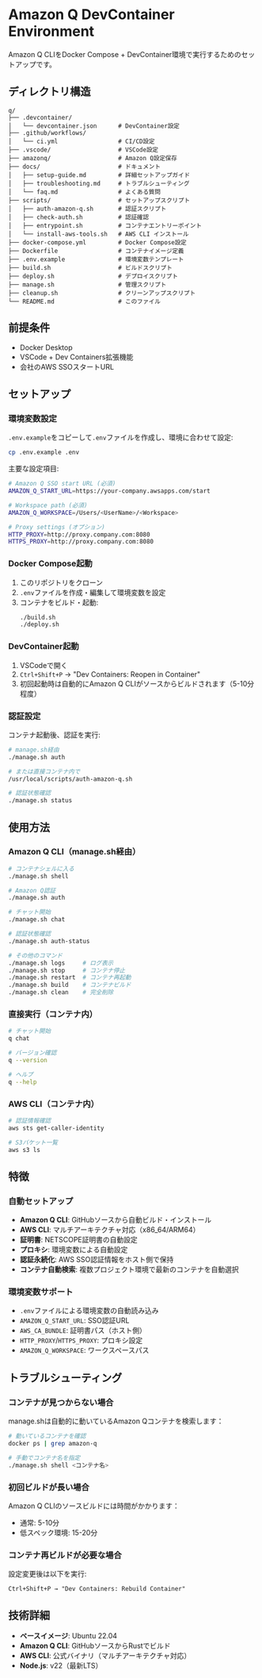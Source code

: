 # Amazon Q DevContainer Environment

Amazon Q CLIをDocker Compose + DevContainer環境で実行するためのセットアップです。

## ディレクトリ構造

```
q/
├── .devcontainer/
│   └── devcontainer.json      # DevContainer設定
├── .github/workflows/
│   └── ci.yml                 # CI/CD設定
├── .vscode/                   # VSCode設定
├── amazonq/                   # Amazon Q設定保存
├── docs/                      # ドキュメント
│   ├── setup-guide.md         # 詳細セットアップガイド
│   ├── troubleshooting.md     # トラブルシューティング
│   └── faq.md                 # よくある質問
├── scripts/                   # セットアップスクリプト
│   ├── auth-amazon-q.sh       # 認証スクリプト
│   ├── check-auth.sh          # 認証確認
│   ├── entrypoint.sh          # コンテナエントリーポイント
│   └── install-aws-tools.sh   # AWS CLI インストール
├── docker-compose.yml         # Docker Compose設定
├── Dockerfile                 # コンテナイメージ定義
├── .env.example               # 環境変数テンプレート
├── build.sh                   # ビルドスクリプト
├── deploy.sh                  # デプロイスクリプト
├── manage.sh                  # 管理スクリプト
├── cleanup.sh                 # クリーンアップスクリプト
└── README.md                  # このファイル
```

## 前提条件

- Docker Desktop
- VSCode + Dev Containers拡張機能
- 会社のAWS SSOスタートURL

## セットアップ

### 環境変数設定

`.env.example`をコピーして`.env`ファイルを作成し、環境に合わせて設定:

```bash
cp .env.example .env
```

主要な設定項目:
```bash
# Amazon Q SSO start URL (必須)
AMAZON_Q_START_URL=https://your-company.awsapps.com/start

# Workspace path (必須)
AMAZON_Q_WORKSPACE=/Users/<UserName>/<Workspace>

# Proxy settings (オプション)
HTTP_PROXY=http://proxy.company.com:8080
HTTPS_PROXY=http://proxy.company.com:8080
```

### Docker Compose起動

1. このリポジトリをクローン
2. `.env`ファイルを作成・編集して環境変数を設定
3. コンテナをビルド・起動:
   ```bash
   ./build.sh
   ./deploy.sh
   ```

### DevContainer起動

1. VSCodeで開く
2. `Ctrl+Shift+P` → "Dev Containers: Reopen in Container"
3. 初回起動時は自動的にAmazon Q CLIがソースからビルドされます（5-10分程度）

### 認証設定

コンテナ起動後、認証を実行:
```bash
# manage.sh経由
./manage.sh auth

# または直接コンテナ内で
/usr/local/scripts/auth-amazon-q.sh

# 認証状態確認
./manage.sh status
```


## 使用方法

### Amazon Q CLI（manage.sh経由）
```bash
# コンテナシェルに入る
./manage.sh shell

# Amazon Q認証
./manage.sh auth

# チャット開始
./manage.sh chat

# 認証状態確認
./manage.sh auth-status

# その他のコマンド
./manage.sh logs     # ログ表示
./manage.sh stop     # コンテナ停止
./manage.sh restart  # コンテナ再起動
./manage.sh build    # コンテナビルド
./manage.sh clean    # 完全削除
```

### 直接実行（コンテナ内）
```bash
# チャット開始
q chat

# バージョン確認
q --version

# ヘルプ
q --help
```

### AWS CLI（コンテナ内）
```bash
# 認証情報確認
aws sts get-caller-identity

# S3バケット一覧
aws s3 ls
```

## 特徴

### 自動セットアップ
- **Amazon Q CLI**: GitHubソースから自動ビルド・インストール
- **AWS CLI**: マルチアーキテクチャ対応（x86_64/ARM64）
- **証明書**: NETSCOPE証明書の自動設定
- **プロキシ**: 環境変数による自動設定
- **認証永続化**: AWS SSO認証情報をホスト側で保持
- **コンテナ自動検索**: 複数プロジェクト環境で最新のコンテナを自動選択

### 環境変数サポート
- `.env`ファイルによる環境変数の自動読み込み
- `AMAZON_Q_START_URL`: SSO認証URL
- `AWS_CA_BUNDLE`: 証明書パス（ホスト側）
- `HTTP_PROXY`/`HTTPS_PROXY`: プロキシ設定
- `AMAZON_Q_WORKSPACE`: ワークスペースパス

## トラブルシューティング

### コンテナが見つからない場合
manage.shは自動的に動いているAmazon Qコンテナを検索します：
```bash
# 動いているコンテナを確認
docker ps | grep amazon-q

# 手動でコンテナ名を指定
./manage.sh shell <コンテナ名>
```

### 初回ビルドが長い場合
Amazon Q CLIのソースビルドには時間がかかります：
- 通常: 5-10分
- 低スペック環境: 15-20分

### コンテナ再ビルドが必要な場合
設定変更後は以下を実行:
```
Ctrl+Shift+P → "Dev Containers: Rebuild Container"
```

## 技術詳細

- **ベースイメージ**: Ubuntu 22.04
- **Amazon Q CLI**: GitHubソースからRustでビルド
- **AWS CLI**: 公式バイナリ（マルチアーキテクチャ対応）
- **Node.js**: v22（最新LTS）
